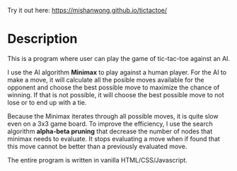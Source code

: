 Try it out here: https://mishanwong.github.io/tictactoe/

# Description
This is a program where user can play the game of tic-tac-toe against an AI.

I use the AI algorithm **Minimax** to play against a human player. For the AI to make a move, it will calculate all the posible moves available for the opponent and choose the best possible move to maximize the chance of winning. If that is not possible, it will choose the best possible move to not lose or to end up with a tie. 

Because the Minimax iterates through all possible moves, it is quite slow even on a 3x3 game board. To improve the efficiency, I use the search algorithm **alpha-beta pruning** that decrease the number of nodes that minimax needs to evaluate. It stops evaluating a move when if found that this move cannot be better than a previously evaluated move.

The entire program is written in vanilla HTML/CSS/Javascript.
